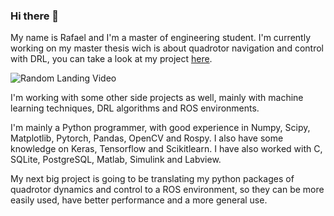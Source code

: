 ### Hi there 👋

My name is Rafael and I'm a master of engineering student. I'm currently working on my master thesis wich is about quadrotor navigation and control with DRL, you can take a look at my project [here](https://github.com/rafaelcostafrf/autonomous_quadrotor_environment). 

![Random Landing Video](landing.gif)

I'm working with some other side projects as well, mainly with machine learning techniques, DRL algorithms and ROS environments. 

I'm mainly a Python programmer, with good experience in Numpy, Scipy, Matplotlib, Pytorch, Pandas, OpenCV and Rospy. I also have some knowledge on Keras, Tensorflow and Scikitlearn. I have also worked with C, SQLite, PostgreSQL, Matlab, Simulink and Labview.

My next big project is going to be translating my python packages of quadrotor dynamics and control to a ROS environment, so they can be more easily used, have better performance and a more general use. 
